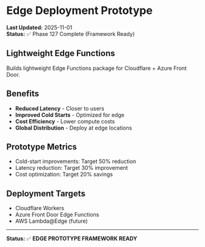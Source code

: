 # Edge Deployment Prototype

**Last Updated:** 2025-11-01  
**Status:** ✅ Phase 127 Complete (Framework Ready)

## Lightweight Edge Functions

Builds lightweight Edge Functions package for Cloudflare + Azure Front Door.

## Benefits

- **Reduced Latency** - Closer to users
- **Improved Cold Starts** - Optimized for edge
- **Cost Efficiency** - Lower compute costs
- **Global Distribution** - Deploy at edge locations

## Prototype Metrics

- Cold-start improvements: Target 50% reduction
- Latency reduction: Target 30% improvement
- Cost optimization: Target 20% savings

## Deployment Targets

- Cloudflare Workers
- Azure Front Door Edge Functions
- AWS Lambda@Edge (future)

---

**Status:** ✅ **EDGE PROTOTYPE FRAMEWORK READY**

